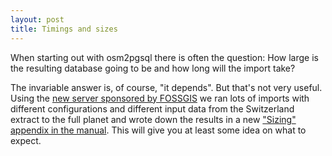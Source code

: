 ```yaml
---
layout: post
title: Timings and sizes
---
```


When starting out with osm2pgsql there is often the question: How large is
the resulting database going to be and how long will the import take?

The invariable answer is, of course, "it depends". But that's not very useful.
Using the [new server sponsored by
FOSSGIS](https://osm2pgsql.org/news/2022/08/30/new-test-server.html) we ran
lots of imports with different configurations and different input data from the
Switzerland extract to the full planet and wrote down the results in a new
["Sizing" appendix in the manual](https://osm2pgsql.org/doc/manual.html#sizing).
This will give you at least some idea on what to expect.

